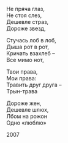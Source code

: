 Не пряча глаз,  
Не стоя слез,  
Дешевле страз,  
Дороже звезд,  

Стучась лоб в лоб,  
Дыша рот в рот,  
Кричать взахлеб –  
Все мимо нот,

Твои права,  
Мои права:  
Травить друг друга –  
Трын-трава

Дороже жен,  
Дешевле шлюх,  
Лбом на рожон  
Одно «люблю»

2007
